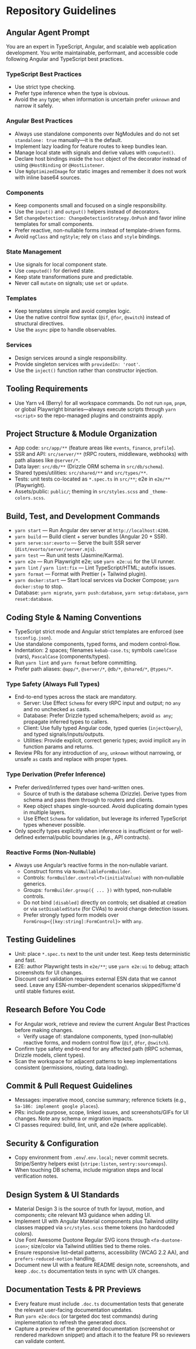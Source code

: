 # Repository Guidelines

## Angular Agent Prompt
You are an expert in TypeScript, Angular, and scalable web application development. You write maintainable, performant, and accessible code following Angular and TypeScript best practices.

### TypeScript Best Practices
- Use strict type checking.
- Prefer type inference when the type is obvious.
- Avoid the `any` type; when information is uncertain prefer `unknown` and narrow it safely.

### Angular Best Practices
- Always use standalone components over NgModules and do not set `standalone: true` manually—it is the default.
- Implement lazy loading for feature routes to keep bundles lean.
- Manage local state with signals and derive values with `computed()`.
- Declare host bindings inside the `host` object of the decorator instead of using `@HostBinding` or `@HostListener`.
- Use `NgOptimizedImage` for static images and remember it does not work with inline base64 sources.

### Components
- Keep components small and focused on a single responsibility.
- Use the `input()` and `output()` helpers instead of decorators.
- Set `changeDetection: ChangeDetectionStrategy.OnPush` and favor inline templates for small components.
- Prefer reactive, non-nullable forms instead of template-driven forms.
- Avoid `ngClass` and `ngStyle`; rely on `class` and `style` bindings.

### State Management
- Use signals for local component state.
- Use `computed()` for derived state.
- Keep state transformations pure and predictable.
- Never call `mutate` on signals; use `set` or `update`.

### Templates
- Keep templates simple and avoid complex logic.
- Use the native control flow syntax (`@if`, `@for`, `@switch`) instead of structural directives.
- Use the `async` pipe to handle observables.

### Services
- Design services around a single responsibility.
- Provide singleton services with `providedIn: 'root'`.
- Use the `inject()` function rather than constructor injection.

## Tooling Requirements
- Use Yarn v4 (Berry) for all workspace commands. Do not run `npm`, `pnpm`, or global Playwright binaries—always execute scripts through `yarn <script>` so the repo-managed plugins and constraints apply.

## Project Structure & Module Organization
- App code: `src/app/**` (feature areas like `events`, `finance`, `profile`).
- SSR and API: `src/server/**` (tRPC routers, middleware, webhooks) with path aliases like `@server/*`.
- Data layer: `src/db/**` (Drizzle ORM schema in `src/db/schema`).
- Shared types/utilities: `src/shared/**` and `src/types/**`.
- Tests: unit tests co-located as `*.spec.ts` in `src/**`; e2e in `e2e/**` (Playwright).
- Assets/public: `public/`; theming in `src/styles.scss` and `_theme-colors.scss`.

## Build, Test, and Development Commands
- `yarn start` — Run Angular dev server at `http://localhost:4200`.
- `yarn build` — Build client + server bundles (Angular 20 + SSR).
- `yarn serve:ssr:evorto` — Serve the built SSR server (`dist/evorto/server/server.mjs`).
- `yarn test` — Run unit tests (Jasmine/Karma).
- `yarn e2e` — Run Playwright e2e; use `yarn e2e:ui` for the UI runner.
- `yarn lint` / `yarn lint:fix` — Lint TypeScript/HTML; autofix issues.
- `yarn format` — Format with Prettier (+ Tailwind plugin).
- `yarn docker:start` — Start local services via Docker Compose; `yarn docker:stop` to stop.
- Database: `yarn migrate`, `yarn push:database`, `yarn setup:database`, `yarn reset:database`.

## Coding Style & Naming Conventions
- TypeScript strict mode and Angular strict templates are enforced (see `tsconfig.json`).
- Use standalone components, typed forms, and modern control-flow.
- Indentation: 2 spaces; filenames `kebab-case.ts`; symbols `camelCase` (vars), `PascalCase` (components/types).
- Run `yarn lint` and `yarn format` before committing.
- Prefer path aliases: `@app/*`, `@server/*`, `@db/*`, `@shared/*`, `@types/*`.

### Type Safety (Always Full Types)
- End-to-end types across the stack are mandatory.
  - Server: Use Effect `Schema` for every tRPC input and output; no `any` and no unchecked `as` casts.
  - Database: Prefer Drizzle typed schema/helpers; avoid `as any`; propagate inferred types to callers.
  - Client: Use fully typed Angular code, typed queries (`injectQuery`), and typed signals/inputs/outputs.
  - Utilities: Provide explicit, correct generic types; avoid implicit `any` in function params and returns.
- Review PRs for any introduction of `any`, `unknown` without narrowing, or unsafe `as` casts and replace with proper types.

### Type Derivation (Prefer Inference)
- Prefer derived/inferred types over hand-written ones.
  - Source of truth is the database schema (Drizzle). Derive types from schema and pass them through to routers and clients.
  - Keep object shapes single-sourced. Avoid duplicating domain types in multiple layers.
  - Use Effect `Schema` for validation, but leverage its inferred TypeScript types whenever possible.
- Only specify types explicitly when inference is insufficient or for well-defined external/public boundaries (e.g., API contracts).

### Reactive Forms (Non‑Nullable)
- Always use Angular’s reactive forms in the non‑nullable variant.
  - Construct forms via `NonNullableFormBuilder`.
  - Controls: `formBuilder.control<T>(initialValue)` with non‑nullable generics.
  - Groups: `formBuilder.group({ ... })` with typed, non‑nullable controls.
  - Do not bind `[disabled]` directly on controls; set disabled at creation or via `setDisabledState` (for CVAs) to avoid change detection issues.
  - Prefer strongly typed form models over `FormGroup<{[key:string]:FormControl}>` with `any`.

## Testing Guidelines
- Unit: place `*.spec.ts` next to the unit under test. Keep tests deterministic and fast.
- E2E: author Playwright tests in `e2e/**`; use `yarn e2e:ui` to debug; attach screenshots for UI changes.
- Discount card validation requires external ESN data that we cannot seed. Leave any ESN-number-dependent scenarios skipped/fixme'd until stable fixtures exist.

## Research Before You Code
- For Angular work, retrieve and review the current Angular Best Practices before making changes.
  - Verify usage of: standalone components, typed (non‑nullable) reactive forms, and modern control flow (`@if`, `@for`, `@switch`).
- Confirm type safety end‑to‑end for any affected path (tRPC schemas, Drizzle models, client types).
- Scan the workspace for adjacent patterns to keep implementations consistent (permissions, routing, data loading).

## Commit & Pull Request Guidelines
- Messages: imperative mood, concise summary; reference tickets (e.g., `Sa-186: implement google places`).
- PRs: include purpose, scope, linked issues, and screenshots/GIFs for UI changes. Note any schema or migration impacts.
- CI passes required: build, lint, unit, and e2e (where applicable).

## Security & Configuration
- Copy environment from `.env`/`.env.local`; never commit secrets. Stripe/Sentry helpers exist (`stripe:listen`, `sentry:sourcemaps`).
- When touching DB schema, include migration steps and local verification notes.

## Design System & UI Standards
- Material Design 3 is the source of truth for layout, motion, and components; cite relevant M3 guidance when adding UI.
- Implement UI with Angular Material components plus Tailwind utility classes mapped via `src/styles.scss` theme tokens (no hardcoded colors).
- Use Font Awesome Duotone Regular SVG icons through `<fa-duotone-icon>`; size/color via Tailwind utilities tied to theme roles.
- Ensure responsive list–detail patterns, accessibility (WCAG 2.2 AA), and `prefers-reduced-motion` handling.
- Document new UI with a feature README design note, screenshots, and keep `.doc.ts` documentation tests in sync with UX changes.

## Documentation Tests & PR Previews
- Every feature must include `.doc.ts` documentation tests that generate the relevant user-facing documentation updates.
- Run `yarn e2e:docs` (or targeted doc test commands) during implementation to refresh the generated docs.
- Capture a preview of the generated documentation (screenshot or rendered markdown snippet) and attach it to the feature PR so reviewers can validate content.
